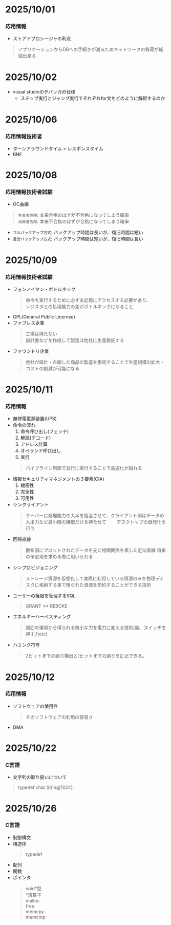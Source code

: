 # 2025/10/01
### 応用情報
- ストアドプロシージャの利点
> アプリケーションからDBへの手続きが減るためネットワークの負荷が軽減出来る
> 

# 2025/10/02
- visual studioのデバッガの仕様
  - ステップ実行とジャンプ実行でそれぞれfor文をどのように解釈するのか

# 2025/10/06
### 応用情報技術者
- ターンアラウンドタイム > レスポンスタイム
- BNF

# 2025/10/08
### 応用情報技術者試験
- OC曲線
> `生産者危険`: 本来合格のはずが不合格になってしまう確率  
> `消費者危険`: 本来不合格のはずが合格になってしまう確率
- `フルバックアップ方式`: バックアップ時間は長いが、復旧時間は短い
- `差分バックアップ方式`: バックアップ時間は短いが、復旧時間は長い

# 2025/10/09
### 応用情報技術者試験
- フォンノイマン・ボトルネック
  > 命令を実行するために必ず主記憶にアクセスする必要があり、  
  > レジスタとの処理能力の差がボトルネックになること
- GPL(General Public Licernse)
- ファブレス企業
  > 工場は持たない  
  > 設計書などを作成して製造は他社に生産委託する
- ファウンドリ企業
  > 他社が設計・企画した商品の製造を委託することで生産規模の拡大・コストの削減が可能になる

# 2025/10/11
### 応用情報
- 無停電電源装置(UPS)
- 命令の流れ
  1. 命令呼び出し(フェッチ)
  2. 解読(デコード)
  3. アドレス計算
  4. オペランド呼び出し
  5. 実行
  > パイプライン制御で並行に実行することで高速化が図れる
- 情報セキュリティマネジメントの３要素(CIA)
  1. 機密性
  2. 完全性
  3. 可用性
- シンクライアント
  > サーバーに処理能力の大半を担当させて、クライアント側はデータの入出力など最小限の機能だけを持たせて　　
  > デスクトップの仮想化を行う
- 回帰直線
  > 散布図にプロットされたデータを元に相関関係を表した近似直線
  > 将来の予定地を求める際に用いられる
- シンプロビジョニング
  > ストレージ資源を仮想化して実際に利用している資源のみを物理ディスクに格納する事で限られた資源を節約することができる技術
- ユーザーの権限を管理するSQL
  > GRANT <-> REBOKE
- エネルギーハーベスティング
  > 周囲の環境から得られる微小な力を電力に変える技術(風、スイッチを押す力etc)
- ハミング符号
  > 2ビットまでの誤り検出と1ビットまでの誤りを訂正できる。

# 2025/10/12
### 応用情報
- ソフトウェアの使用性
  > そのソフトウェアの利用の容易さ
- DMA

# 2025/10/22
### C言語
- 文字列の取り扱いについて
> typedef char String[1024];

# 2025/10/26
### C言語
- 制御構文
- 構造体
  > typedef
- 配列
- 関数
- ポインタ
  > void*型  
  > *演算子  
  > malloc  
  > free  
  > memcpy  
  > memcmp  
